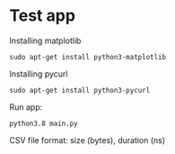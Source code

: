 # Test app

Installing matplotlib

```shell
sudo apt-get install python3-matplotlib 
```

Installing pycurl

```shell
sudo apt-get install python3-pycurl
```

Run app:

```shell
python3.8 main.py
```

CSV file format:
size (bytes), duration (ns)
